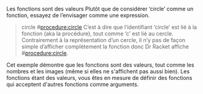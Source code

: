 Les fonctions sont des valeurs
Plutôt que de considérer ‘circle’ comme un fonction, essayez de
l’envisager comme une expression.
> circle
#<procedure:circle>
C’est à dire que l’identifiant ‘circle’ est lié à la fonction (aka la procédure), tout comme
‘c’ est lié au cercle. Contrairement à la représentation d’un cercle, il n’y pas de façon
simple d’afficher complètement la fonction donc Dr Racket affiche
#<procedure:circle>.

Cet exemple démontre que les fonctions sont des valeurs, tout comme les nombres
et les images (même si elles ne s'affichent pas aussi bien). Les fonctions étant
des valeurs, vous êtes en mesure de définir des fonctions qui acceptent d'autres
fonctions comme arguments.

